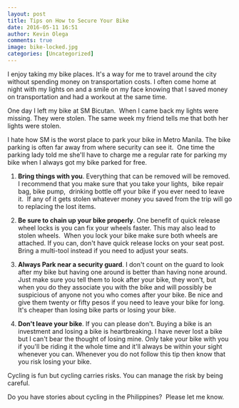 ```yaml
---
layout: post
title: Tips on How to Secure Your Bike
date: 2016-05-11 16:51
author: Kevin Olega
comments: true
image: bike-locked.jpg
categories: [Uncategorized]
---
```

I enjoy taking my bike places. It's a way for me to travel around the city without spending money on transportation costs. I often come home at night with my lights on and a smile on my face knowing that I saved money on transportation and had a workout at the same time.&nbsp;&nbsp; 

One day I left my bike at SM Bicutan.&nbsp; When I came back my lights were missing. They were stolen. The same week my friend tells me that both her lights were stolen. 

I hate how SM is the worst place to park your bike in Metro Manila. The bike parking is often far away from where security can see it.&nbsp; One time the parking lady told me she'll have to charge me a regular rate for parking my bike when I always got my bike parked for free. 

1. **Bring things with you**. Everything that can be removed will be removed.&nbsp; I recommend that you make sure that you take your lights,&nbsp; bike repair bag, bike pump,&nbsp; drinking bottle off your bike if you ever need to leave it.&nbsp; If any of it gets stolen whatever money you saved from the trip will go to replacing the lost items. 




2. **Be sure to chain up your bike properly**. One benefit of quick release wheel locks is you can fix your wheels faster. This may also lead to stolen wheels.&nbsp; When you lock your bike make sure both wheels are attached. If you can, don't have quick release locks on your seat post. Bring a multi-tool instead if you need to adjust your seats. 




3. **Always Park near a security guard**. I don't count on the guard to look after my bike but having one around is better than having none around. Just make sure you tell them to look after your bike, they won't, but when you do they associate you with the bike and will possibly be suspicious of anyone not you who comes after your bike. Be nice and give them twenty or fifty pesos if you need to leave your bike for long. It's cheaper than losing bike parts or losing your bike. 




4. **Don't leave your bike**. If you can please don't. Buying a bike is an investment and losing a bike is heartbreaking. I have never lost a bike but I can't bear the thought of losing mine. Only take your bike with you if you'll be riding it the whole time and it'll always be within your sight whenever you can. Whenever you do not follow this tip then know that you risk losing your bike. 



Cycling is fun but cycling carries risks. You can manage the risk by being careful.

Do you have stories about cycling in the Philippines?&nbsp; Please let me know.
